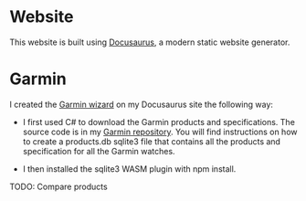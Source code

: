 # Website

This website is built using [Docusaurus](https://docusaurus.io/), a modern static website generator.

# Garmin

I created the [Garmin wizard](https://www.erlendthune.com/docs/garmin/) on my Docusaurus site the following way:

- I first used C# to download the Garmin products and specifications. The source code is in my [Garmin repository](https://github.com/erlendthune/garmin). You will find instructions on how to create a products.db sqlite3 file that contains all the products and specification for all the Garmin watches.

- I then installed the sqlite3 WASM plugin with npm install.

TODO: Compare products